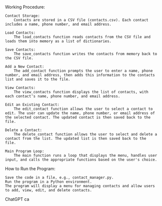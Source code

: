 Working Procedure:

    Contact Storage:
        Contacts are stored in a CSV file (contacts.csv). Each contact includes a name, phone number, and email address.

    Load Contacts:
        The load_contacts function reads contacts from the CSV file and loads them into memory as a list of dictionaries.

    Save Contacts:
        The save_contacts function writes the contacts from memory back to the CSV file.

    Add a New Contact:
        The add_contact function prompts the user to enter a name, phone number, and email address, then adds this information to the contacts list and saves it to the file.

    View Contacts:
        The view_contacts function displays the list of contacts, with each contact's name, phone number, and email address.

    Edit an Existing Contact:
        The edit_contact function allows the user to select a contact to edit. The user can update the name, phone number, or email address of the selected contact. The updated contact is then saved back to the file.

    Delete a Contact:
        The delete_contact function allows the user to select and delete a contact from the list. The updated list is then saved back to the file.

    Main Program Loop:
        The main function runs a loop that displays the menu, handles user input, and calls the appropriate functions based on the user's choice.

How to Run the Program:

    Save the code in a file, e.g., contact_manager.py.
    Run the program in a Python environment.
    The program will display a menu for managing contacts and allow users to add, view, edit, and delete contacts.

ChatGPT ca
